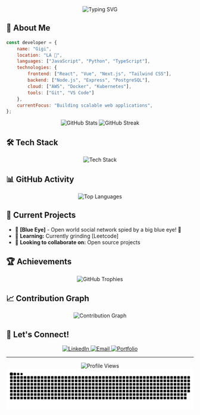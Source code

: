 <div align="center">
  <img src="https://readme-typing-svg.herokuapp.com?font=Fira+Code&weight=600&size=28&duration=4000&pause=1000&color=36BCF7&center=true&vCenter=true&width=600&lines=Welcome+to+my+profile!;Full-stack+developer+%F0%9F%9A%80;Wherever+you+are,+be+there+totally;Stay+hungry,+stay+foolish" alt="Typing SVG" />
</div>

## 🚀 About Me

```javascript
const developer = {
    name: "Gigi",
    location: "LA 🌴",
    languages: ["JavaScript", "Python", "TypeScript"],
    technologies: {
        frontend: ["React", "Vue", "Next.js", "Tailwind CSS"],
        backend: ["Node.js", "Express", "PostgreSQL"],
        cloud: ["AWS", "Docker", "Kubernetes"],
        tools: ["Git", "VS Code"]
    },
    currentFocus: "Building scalable web applications",
};
```

<div align="center">
  <img src="https://github-readme-stats.vercel.app/api?username=Giolii&show_icons=true&theme=tokyonight&hide_border=true&count_private=true" alt="GitHub Stats" />
  <img src="https://github-readme-streak-stats.herokuapp.com/?user=Giolii&theme=tokyonight&hide_border=true" alt="GitHub Streak" />
</div>

## 🛠️ Tech Stack

<div align="center">
  <img src="https://skillicons.dev/icons?i=js,ts,python,react,nodejs,nextjs,vue,tailwind,docker,aws,git,figma" alt="Tech Stack" />
</div>

## 📊 GitHub Activity

<div align="center">
  <img src="https://github-readme-stats.vercel.app/api/top-langs/?username=Giolii&layout=compact&theme=tokyonight&hide_border=true" alt="Top Languages" />
</div>

## 🎯 Current Projects

- 🔭 **[Blue Eye]** - Open world social network spied by a big blue eye! 🧿
- 🌱 **Learning:** Currently grinding [Leetcode]
- 👯 **Looking to collaborate on:** Open source projects

## 🏆 Achievements

<div align="center">
  <img src="https://github-profile-trophy.vercel.app/?username=Giolii&theme=tokyonight&no-frame=true&no-bg=true&row=1&column=6" alt="GitHub Trophies" />
</div>

## 📈 Contribution Graph

<div align="center">
  <img src="https://github-readme-activity-graph.vercel.app/graph?username=Giolii&theme=tokyo-night&hide_border=true" alt="Contribution Graph" />
</div>


## 🤝 Let's Connect!

<div align="center">
  <a href="https://www.linkedin.com/in/luigi-olianas123/">
    <img src="https://img.shields.io/badge/LinkedIn-0077B5?style=for-the-badge&logo=linkedin&logoColor=white" alt="LinkedIn" />
  </a>
  <a href="mailto:gigeddu@gmail.com">
    <img src="https://img.shields.io/badge/Email-D14836?style=for-the-badge&logo=gmail&logoColor=white" alt="Email" />
  </a>
  <a href="https://portfolio-production-9784.up.railway.app/">
    <img src="https://img.shields.io/badge/Portfolio-000000?style=for-the-badge&logo=About.me&logoColor=white" alt="Portfolio" />
  </a>
</div>

---

<div align="center">
  <img src="https://komarev.com/ghpvc/?username=Giolii&color=blueviolet&style=flat-square&label=Profile+Views" alt="Profile Views" />
</div>

<div align="center">
  <img src="https://raw.githubusercontent.com/platane/platane/output/github-contribution-grid-snake-dark.svg" alt="Snake animation" />
</div>

